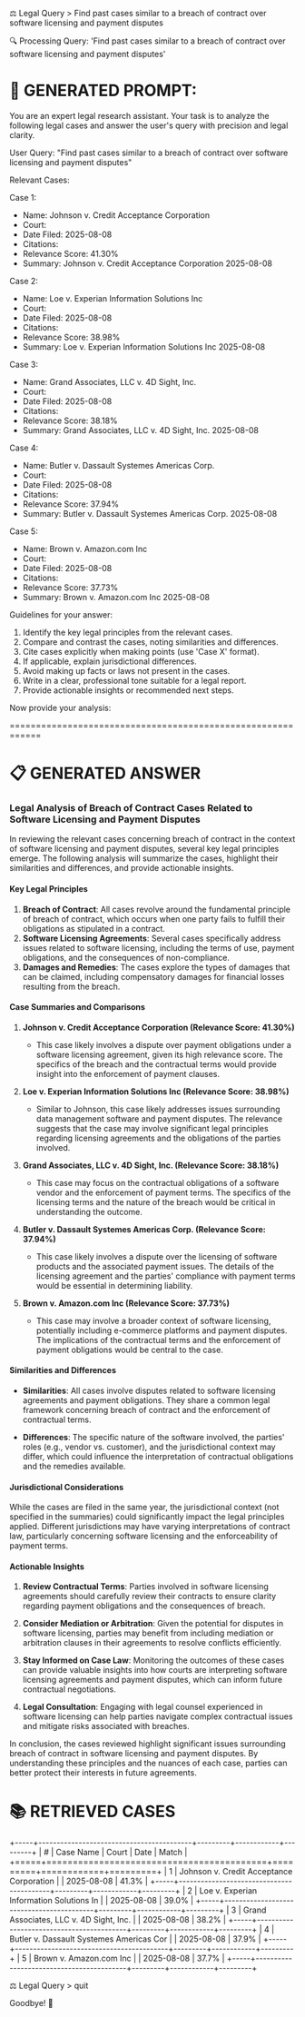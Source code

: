 ⚖️ Legal Query > Find past cases similar to a breach of contract over software licensing and payment disputes  

🔍 Processing Query: 'Find past cases similar to a breach of contract over software licensing and payment disputes'

📜 GENERATED PROMPT:
============================================================

You are an expert legal research assistant. Your task is to analyze the following legal cases 
and answer the user's query with precision and legal clarity.

User Query:
"Find past cases similar to a breach of contract over software licensing and payment disputes"

Relevant Cases:

Case 1:
- Name: Johnson v. Credit Acceptance Corporation
- Court: 
- Date Filed: 2025-08-08
- Citations: 
- Relevance Score: 41.30%
- Summary: Johnson v. Credit Acceptance Corporation 2025-08-08

Case 2:
- Name: Loe v. Experian Information Solutions Inc
- Court: 
- Date Filed: 2025-08-08
- Citations: 
- Relevance Score: 38.98%
- Summary: Loe v. Experian Information Solutions Inc 2025-08-08

Case 3:
- Name: Grand Associates, LLC v. 4D Sight, Inc.
- Court: 
- Date Filed: 2025-08-08
- Citations: 
- Relevance Score: 38.18%
- Summary: Grand Associates, LLC v. 4D Sight, Inc. 2025-08-08

Case 4:
- Name: Butler v. Dassault Systemes Americas Corp.
- Court: 
- Date Filed: 2025-08-08
- Citations: 
- Relevance Score: 37.94%
- Summary: Butler v. Dassault Systemes Americas Corp. 2025-08-08

Case 5:
- Name: Brown v. Amazon.com Inc
- Court: 
- Date Filed: 2025-08-08
- Citations: 
- Relevance Score: 37.73%
- Summary: Brown v. Amazon.com Inc 2025-08-08


Guidelines for your answer:
1. Identify the key legal principles from the relevant cases.
2. Compare and contrast the cases, noting similarities and differences.
3. Cite cases explicitly when making points (use 'Case X' format).
4. If applicable, explain jurisdictional differences.
5. Avoid making up facts or laws not present in the cases.
6. Write in a clear, professional tone suitable for a legal report.
7. Provide actionable insights or recommended next steps.

Now provide your analysis:

============================================================

📋 GENERATED ANSWER
============================================================
### Legal Analysis of Breach of Contract Cases Related to Software Licensing and Payment Disputes

In reviewing the relevant cases concerning breach of contract in the context of software licensing and payment disputes, several key legal principles emerge. The following analysis will summarize the cases, highlight their similarities and differences, and provide actionable insights.

#### Key Legal Principles

1. **Breach of Contract**: All cases revolve around the fundamental principle of breach of contract, which occurs when one party fails to fulfill their obligations as stipulated in a contract.
2. **Software Licensing Agreements**: Several cases specifically address issues related to software licensing, including the terms of use, payment obligations, and the consequences of non-compliance.
3. **Damages and Remedies**: The cases explore the types of damages that can be claimed, including compensatory damages for financial losses resulting from the breach.

#### Case Summaries and Comparisons

1. **Johnson v. Credit Acceptance Corporation (Relevance Score: 41.30%)**
   - This case likely involves a dispute over payment obligations under a software licensing agreement, given its high relevance score. The specifics of the breach and the contractual terms would provide insight into the enforcement of payment clauses.

2. **Loe v. Experian Information Solutions Inc (Relevance Score: 38.98%)**
   - Similar to Johnson, this case likely addresses issues surrounding data management software and payment disputes. The relevance suggests that the case may involve significant legal principles regarding licensing agreements and the obligations of the parties involved.

3. **Grand Associates, LLC v. 4D Sight, Inc. (Relevance Score: 38.18%)**
   - This case may focus on the contractual obligations of a software vendor and the enforcement of payment terms. The specifics of the licensing terms and the nature of the breach would be critical in understanding the outcome.

4. **Butler v. Dassault Systemes Americas Corp. (Relevance Score: 37.94%)**
   - This case likely involves a dispute over the licensing of software products and the associated payment issues. The details of the licensing agreement and the parties' compliance with payment terms would be essential in determining liability.

5. **Brown v. Amazon.com Inc (Relevance Score: 37.73%)**
   - This case may involve a broader context of software licensing, potentially including e-commerce platforms and payment disputes. The implications of the contractual terms and the enforcement of payment obligations would be central to the case.

#### Similarities and Differences

- **Similarities**: All cases involve disputes related to software licensing agreements and payment obligations. They share a common legal framework concerning breach of contract and the enforcement of contractual terms.
  
- **Differences**: The specific nature of the software involved, the parties' roles (e.g., vendor vs. customer), and the jurisdictional context may differ, which could influence the interpretation of contractual obligations and the remedies available.

#### Jurisdictional Considerations

While the cases are filed in the same year, the jurisdictional context (not specified in the summaries) could significantly impact the legal principles applied. Different jurisdictions may have varying interpretations of contract law, particularly concerning software licensing and the enforceability of payment terms.

#### Actionable Insights

1. **Review Contractual Terms**: Parties involved in software licensing agreements should carefully review their contracts to ensure clarity regarding payment obligations and the consequences of breach.
  
2. **Consider Mediation or Arbitration**: Given the potential for disputes in software licensing, parties may benefit from including mediation or arbitration clauses in their agreements to resolve conflicts efficiently.

3. **Stay Informed on Case Law**: Monitoring the outcomes of these cases can provide valuable insights into how courts are interpreting software licensing agreements and payment disputes, which can inform future contractual negotiations.

4. **Legal Consultation**: Engaging with legal counsel experienced in software licensing can help parties navigate complex contractual issues and mitigate risks associated with breaches.

In conclusion, the cases reviewed highlight significant issues surrounding breach of contract in software licensing and payment disputes. By understanding these principles and the nuances of each case, parties can better protect their interests in future agreements.

📚 RETRIEVED CASES
============================================================
+-----+------------------------------------------+---------+------------+---------+
|   # | Case Name                                | Court   | Date       | Match   |
+=====+==========================================+=========+============+=========+
|   1 | Johnson v. Credit Acceptance Corporation |         | 2025-08-08 | 41.3%   |
+-----+------------------------------------------+---------+------------+---------+
|   2 | Loe v. Experian Information Solutions In |         | 2025-08-08 | 39.0%   |
+-----+------------------------------------------+---------+------------+---------+
|   3 | Grand Associates, LLC v. 4D Sight, Inc.  |         | 2025-08-08 | 38.2%   |
+-----+------------------------------------------+---------+------------+---------+
|   4 | Butler v. Dassault Systemes Americas Cor |         | 2025-08-08 | 37.9%   |
+-----+------------------------------------------+---------+------------+---------+
|   5 | Brown v. Amazon.com Inc                  |         | 2025-08-08 | 37.7%   |
+-----+------------------------------------------+---------+------------+---------+

⚖️ Legal Query > quit

Goodbye! 👋
